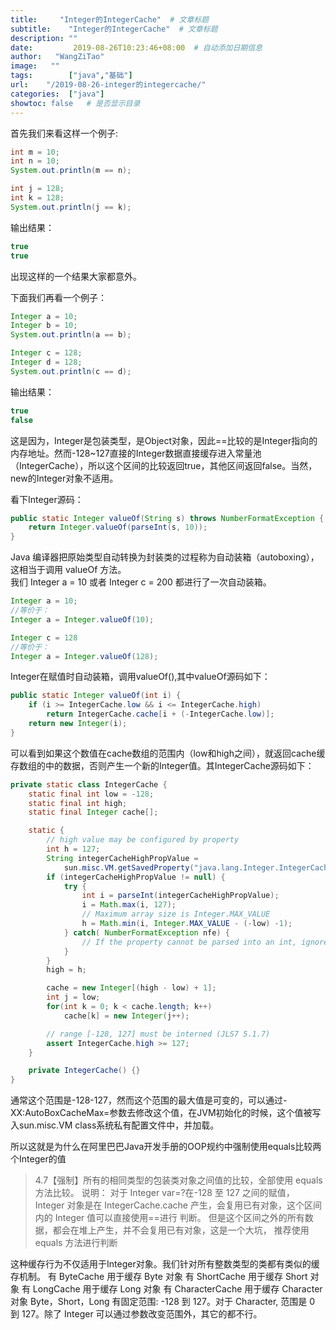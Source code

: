 ```yaml
---
title:     "Integer的IntegerCache"  # 文章标题
subtitle:    "Integer的IntegerCache"  # 文章标题
description: ""
date:         2019-08-26T10:23:46+08:00  # 自动添加日期信息
author:   "WangZiTao"
image:   ""
tags:        ["java","基础"]
url:    "/2019-08-26-integer的integercache/"
categories:  ["java"]
showtoc: false   # 是否显示目录
---
```


首先我们来看这样一个例子:
```java
int m = 10;
int n = 10;
System.out.println(m == n);

int j = 128;
int k = 128;
System.out.println(j == k);

```

输出结果：

```java
true
true
```

出现这样的一个结果大家都意外。


下面我们再看一个例子：

```java
Integer a = 10;
Integer b = 10;
System.out.println(a == b);

Integer c = 128;
Integer d = 128;
System.out.println(c == d);

```

输出结果：

```java
true
false
```

这是因为，Integer是包装类型，是Object对象，因此==比较的是Integer指向的内存地址。然而-128~127直接的Integer数据直接缓存进入常量池（IntegerCache），所以这个区间的比较返回true，其他区间返回false。当然，new的Integer对象不适用。

看下Integer源码：

```java
public static Integer valueOf(String s) throws NumberFormatException {
    return Integer.valueOf(parseInt(s, 10));
}
```

Java 编译器把原始类型自动转换为封装类的过程称为自动装箱（autoboxing），这相当于调用 valueOf 方法。</br>
我们
Integer a = 10 或者 Integer c = 200 都进行了一次自动装箱。

```java
Integer a = 10;
//等价于：
Integer a = Integer.valueOf(10);

Integer c = 128
//等价于：
Integer a = Integer.valueOf(128);

```

Integer在赋值时自动装箱，调用valueOf(),其中valueOf源码如下：

```java
public static Integer valueOf(int i) {
    if (i >= IntegerCache.low && i <= IntegerCache.high)
        return IntegerCache.cache[i + (-IntegerCache.low)];
    return new Integer(i);
}
```

可以看到如果这个数值在cache数组的范围内（low和high之间），就返回cache缓存数组的中的数据，否则产生一个新的Integer值。其IntegerCache源码如下：

```java
private static class IntegerCache {
    static final int low = -128;
    static final int high;
    static final Integer cache[];

    static {
        // high value may be configured by property
        int h = 127;
        String integerCacheHighPropValue =
            sun.misc.VM.getSavedProperty("java.lang.Integer.IntegerCache.high");
        if (integerCacheHighPropValue != null) {
            try {
                int i = parseInt(integerCacheHighPropValue);
                i = Math.max(i, 127);
                // Maximum array size is Integer.MAX_VALUE
                h = Math.min(i, Integer.MAX_VALUE - (-low) -1);
            } catch( NumberFormatException nfe) {
                // If the property cannot be parsed into an int, ignore it.
            }
        }
        high = h;

        cache = new Integer[(high - low) + 1];
        int j = low;
        for(int k = 0; k < cache.length; k++)
            cache[k] = new Integer(j++);

        // range [-128, 127] must be interned (JLS7 5.1.7)
        assert IntegerCache.high >= 127;
    }

    private IntegerCache() {}
}

```

通常这个范围是-128-127，然而这个范围的最大值是可变的，可以通过-XX:AutoBoxCacheMax=<size>参数去修改这个值，在JVM初始化的时候，这个值被写入sun.misc.VM class系统私有配置文件中，并加载。

所以这就是为什么在阿里巴巴Java开发手册的OOP规约中强制使用equals比较两个Integer的值

>4.7【强制】所有的相同类型的包装类对象之间值的比较，全部使用 equals 方法比较。
说明： 对于 Integer var=?在-128 至 127 之间的赋值， Integer 对象是在
IntegerCache.cache 产生，会复用已有对象，这个区间内的 Integer 值可以直接使用==进行
判断。
但是这个区间之外的所有数据，都会在堆上产生，并不会复用已有对象，这是一个大坑，
推荐使用 equals 方法进行判断


这种缓存行为不仅适用于Integer对象。我们针对所有整数类型的类都有类似的缓存机制。
有 ByteCache 用于缓存 Byte 对象
有 ShortCache 用于缓存 Short 对象
有 LongCache 用于缓存 Long 对象
有 CharacterCache 用于缓存 Character 对象
Byte，Short，Long 有固定范围: -128 到 127。对于 Character, 范围是 0 到 127。除了 Integer 可以通过参数改变范围外，其它的都不行。




